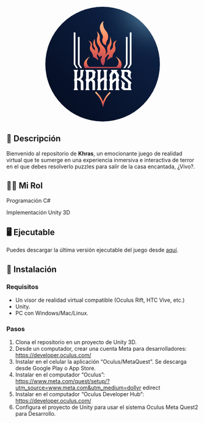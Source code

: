 <p align="center">
  <img src="Imagenes/khraslogo.jpeg" alt="VR Game Logo" width="300" style="border-radius: 50%;" />
</p>

## 📖 Descripción
Bienvenido al repositorio de **Khras**, un emocionante juego de realidad virtual que te sumerge en una experiencia inmersiva e interactiva de terror en el que debes resolverlo puzzles para salir de la casa encantada, ¿Vivo?.

## 👨‍💻 Mi Rol
Programación C#
</p> Implementación Unity 3D

## 🖥️ Ejecutable
Puedes descargar la última versión ejecutable del juego desde [aquí](https://github.com/Valuv/Khras/releases/download/videogame/Khras.apk).

## 🚀 Instalación
### Requisitos
- Un visor de realidad virtual compatible (Oculus Rift, HTC Vive, etc.)
- Unity.
- PC con Windows/Mac/Linux.


### Pasos
1. Clona el repositorio en un proyecto de Unity 3D.
2. Desde un computador, crear una cuenta Meta para desarrolladores:
https://developer.oculus.com/
3. Instalar en el celular la aplicación “Oculus/MetaQuest”. Se descarga desde Google Play o
App Store.
4. Instalar en el computador “Oculus”:
https://www.meta.com/quest/setup/?utm_source=www.meta.com&utm_medium=dollyr
edirect
5. Instalar en el computador “Oculus Developer Hub”: https://developer.oculus.com/
6. Configura el proyecto de Unity para usar el sistema Oculus Meta Quest2 para Desarrollo. 
 
